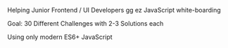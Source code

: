 Helping Junior Frontend / UI Developers gg ez JavaScript white-boarding

Goal: 30 Different Challenges with 2-3 Solutions each

Using only modern ES6+ JavaScript
